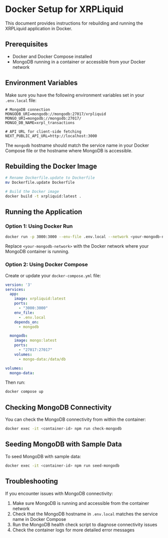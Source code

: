 # Docker Setup for XRPLiquid

This document provides instructions for rebuilding and running the XRPLiquid application in Docker.

## Prerequisites

- Docker and Docker Compose installed
- MongoDB running in a container or accessible from your Docker network

## Environment Variables

Make sure you have the following environment variables set in your `.env.local` file:

```
# MongoDB connection
MONGODB_URI=mongodb://mongodb:27017/xrpliquid
MONGO_URI=mongodb://mongodb:27017/
MONGO_DB_NAME=xrpl_transactions

# API URL for client-side fetching
NEXT_PUBLIC_API_URL=http://localhost:3000
```

The `mongodb` hostname should match the service name in your Docker Compose file or the hostname where MongoDB is accessible.

## Rebuilding the Docker Image

```bash
# Rename Dockerfile.update to Dockerfile
mv Dockerfile.update Dockerfile

# Build the Docker image
docker build -t xrpliquid:latest .
```

## Running the Application

### Option 1: Using Docker Run

```bash
docker run -p 3000:3000 --env-file .env.local --network <your-mongodb-network> xrpliquid:latest
```

Replace `<your-mongodb-network>` with the Docker network where your MongoDB container is running.

### Option 2: Using Docker Compose

Create or update your `docker-compose.yml` file:

```yaml
version: '3'
services:
  app:
    image: xrpliquid:latest
    ports:
      - "3000:3000"
    env_file:
      - .env.local
    depends_on:
      - mongodb

  mongodb:
    image: mongo:latest
    ports:
      - "27017:27017"
    volumes:
      - mongo-data:/data/db

volumes:
  mongo-data:
```

Then run:

```bash
docker compose up
```

## Checking MongoDB Connectivity

You can check the MongoDB connectivity from within the container:

```bash
docker exec -it <container-id> npm run check-mongodb
```

## Seeding MongoDB with Sample Data

To seed MongoDB with sample data:

```bash
docker exec -it <container-id> npm run seed-mongodb
```

## Troubleshooting

If you encounter issues with MongoDB connectivity:

1. Make sure MongoDB is running and accessible from the container network
2. Check that the MongoDB hostname in `.env.local` matches the service name in Docker Compose
3. Run the MongoDB health check script to diagnose connectivity issues
4. Check the container logs for more detailed error messages 